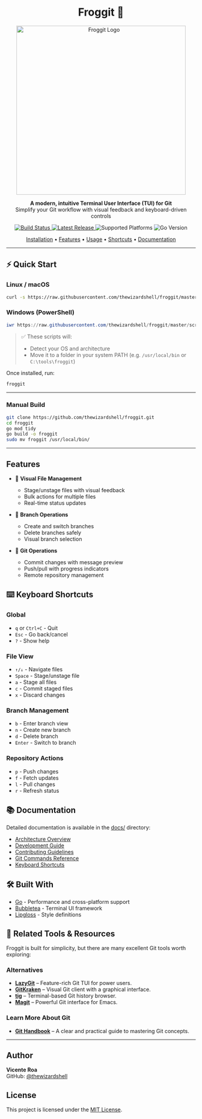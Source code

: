 <h1 align="center">Froggit 🐸</h1>

<p align="center">
  <img src="https://github.com/user-attachments/assets/d4194260-341d-425c-872d-ae623c1ec189" alt="Froggit Logo" width="450" />
</p>

<p align="center">
  <b>A modern, intuitive Terminal User Interface (TUI) for Git</b><br>
  Simplify your Git workflow with visual feedback and keyboard-driven controls
</p>

<p align="center">
  <a href="https://github.com/thewizardshell/froggit/actions/workflows/build.yml">
    <img src="https://img.shields.io/github/actions/workflow/status/thewizardshell/froggit/build.yml?label=🛠%20Build&style=flat-square&color=1e8449" alt="Build Status" />
  </a>
  <a href="https://github.com/thewizardshell/froggit/releases">
    <img src="https://img.shields.io/github/v/release/thewizardshell/froggit?label=📦%20Latest&style=flat-square&color=2ecc71" alt="Latest Release" />
  </a>
  <img src="https://img.shields.io/badge/💻%20Platforms-Windows%20%7C%20Linux%20%7C%20macOS-27ae60?style=flat-square" alt="Supported Platforms" />
  <img src="https://img.shields.io/badge/⚙️%20Go-1.20%2B-145a32?style=flat-square" alt="Go Version" />
</p>


<p align="center">
  <a href="https://froggit-docs.vercel.app/guides/install/">Installation</a> •
  <a href="#features">Features</a> •
  <a href="#usage">Usage</a> •
  <a href="https://github.com/thewizardshell/froggit/blob/master/docs/keyboard-shortcuts.md">Shortcuts</a> •
  <a href="https://github.com/thewizardshell/froggit/tree/master/docs">Documentation</a>
</p>


---

## ⚡️ Quick Start

### Linux / macOS

```bash
curl -s https://raw.githubusercontent.com/thewizardshell/froggit/master/scripts/install.sh | bash
```

### Windows (PowerShell)

```powershell
iwr https://raw.githubusercontent.com/thewizardshell/froggit/master/scripts/install.ps1 -UseBasicParsing | iex
```

> ✅ These scripts will:
>
> - Detect your OS and architecture
> - Move it to a folder in your system PATH (e.g. `/usr/local/bin` or `C:\tools\froggit`)

Once installed, run:

```bash
froggit
```

---

### Manual Build

```bash
git clone https://github.com/thewizardshell/froggit.git
cd froggit
go mod tidy
go build -o froggit
sudo mv froggit /usr/local/bin/
```

---

## Features

- 📁 **Visual File Management**

  - Stage/unstage files with visual feedback
  - Bulk actions for multiple files
  - Real-time status updates

- 🌿 **Branch Operations**

  - Create and switch branches
  - Delete branches safely
  - Visual branch selection

- 🔄 **Git Operations**
  - Commit changes with message preview
  - Push/pull with progress indicators
  - Remote repository management

## ⌨️ Keyboard Shortcuts

### Global

- `q` or `Ctrl+C` - Quit
- `Esc` - Go back/cancel
- `?` - Show help

### File View

- `↑/↓` - Navigate files
- `Space` - Stage/unstage file
- `a` - Stage all files
- `c` - Commit staged files
- `x` - Discard changes

### Branch Management

- `b` - Enter branch view
- `n` - Create new branch
- `d` - Delete branch
- `Enter` - Switch to branch

### Repository Actions

- `p` - Push changes
- `f` - Fetch updates
- `l` - Pull changes
- `r` - Refresh status

## 📚 Documentation

Detailed documentation is available in the [docs/](docs/) directory:

- [Architecture Overview](docs/architecture.md)
- [Development Guide](docs/development.md)
- [Contributing Guidelines](docs/contributing.md)
- [Git Commands Reference](docs/git-commands.md)
- [Keyboard Shortcuts](docs/keyboard-shortcuts.md)

## 🛠️ Built With

- [Go](https://golang.org/) - Performance and cross-platform support
- [Bubbletea](https://github.com/charmbracelet/bubbletea) - Terminal UI framework
- [Lipgloss](https://github.com/charmbracelet/lipgloss) - Style definitions

## 🔗 Related Tools & Resources

Froggit is built for simplicity, but there are many excellent Git tools worth exploring:

### Alternatives
- [**LazyGit**](https://github.com/jesseduffield/lazygit) – Feature-rich Git TUI for power users.
- [**GitKraken**](https://www.gitkraken.com/) – Visual Git client with a graphical interface.
- [**tig**](https://github.com/jonas/tig) – Terminal-based Git history browser.
- [**Magit**](https://github.com/magit/magit) – Powerful Git interface for Emacs.

### Learn More About Git
- [**Git Handbook**](https://dgamer007.github.io/Git/#/) – A clear and practical guide to mastering Git concepts.

---

## Author

**Vicente Roa**  
GitHub: [@thewizardshell](https://github.com/thewizardshell)

## License

This project is licensed under the [MIT License](LICENSE).
